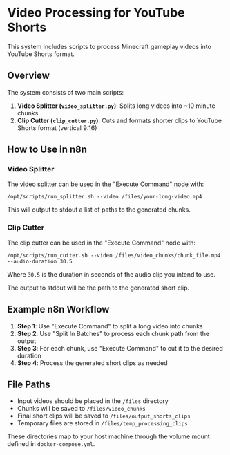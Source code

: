# Video Processing for YouTube Shorts

This system includes scripts to process Minecraft gameplay videos into YouTube Shorts format.

## Overview

The system consists of two main scripts:

1. **Video Splitter (`video_splitter.py`)**: Splits long videos into ~10 minute chunks
2. **Clip Cutter (`clip_cutter.py`)**: Cuts and formats shorter clips to YouTube Shorts format (vertical 9:16)

## How to Use in n8n

### Video Splitter

The video splitter can be used in the "Execute Command" node with:

```
/opt/scripts/run_splitter.sh --video /files/your-long-video.mp4
```

This will output to stdout a list of paths to the generated chunks.

### Clip Cutter

The clip cutter can be used in the "Execute Command" node with:

```
/opt/scripts/run_cutter.sh --video /files/video_chunks/chunk_file.mp4 --audio-duration 30.5
```

Where `30.5` is the duration in seconds of the audio clip you intend to use.

The output to stdout will be the path to the generated short clip.

## Example n8n Workflow

1. **Step 1**: Use "Execute Command" to split a long video into chunks
2. **Step 2**: Use "Split In Batches" to process each chunk path from the output
3. **Step 3**: For each chunk, use "Execute Command" to cut it to the desired duration
4. **Step 4**: Process the generated short clips as needed

## File Paths

- Input videos should be placed in the `/files` directory
- Chunks will be saved to `/files/video_chunks`
- Final short clips will be saved to `/files/output_shorts_clips`
- Temporary files are stored in `/files/temp_processing_clips`

These directories map to your host machine through the volume mount defined in `docker-compose.yml`.
